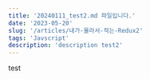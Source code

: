 ```yaml
---
title: '20240111_test2.md 파일입니다.'
date: '2023-05-20'
slug: '/articles/내가-몰라서-적는-Redux2'
tags: 'Javscript'
description: 'description test2'
---
```


test
